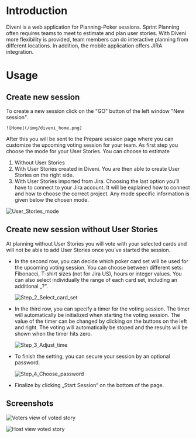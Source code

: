 # Introduction

Diveni is a web application for Planning-Poker sessions.
Sprint Planning often requires teams to meet to estimate and plan user stories.
With Diveni more flexibility is provided, team members can do interactive planning from different locations. 
In addition, the mobile application offers JIRA integration.

# Usage

## Create new session

To create a new session click on the "GO" button of the left window "New session".
    
    ![Home](/img/diveni_home.png)

After this you will be sent to the Prepare session page where you can customize the upcoming voting session for your team. 
As first step you choose the mode for your User Stories. You can choose to estimate
   1. Without User Stories
   2. With User Stories created in Diveni. You are then able to create User Stories on the right side.
   3. With User Stories imported from Jira. Choosing the last option you’ll have to connect to your Jira account. It will be explained how to connect and how to choose the correct project.
      Any mode specific information is given below the chosen mode.

   ![User_Stories_mode](/img/prepare_your_session_selection.png)


## Create new session without User Stories

At planning without User Stories you will vote with your selected cards and will not be able to add User Stories once you've started the session.
- In the second row, you can decide which poker card set will be used for the upcoming voting session. You can choose between different sets: Fibonacci, T-shirt sizes (not for Jira US), hours or integer values. You can also select individually the range of each card set, including an additional „?“.

    ![Step_2_Select_card_set](/img/Select_card_set.png)       


- In the third row, you can specify a timer for the voting session. The timer will automatically be initialized when starting the voting session. The value of the timer can be changed by clicking on the buttons on the left and right. The voting will automatically be stoped and the results will be shown when the timer hits zero.

    ![Step_3_Adjust_time](/img/adjust_time.png)


- To finish the setting, you can secure your session by an optional password.

    ![Step_4_Choose_password](/img/Choose_password.png)


- Finalize by clicking „Start Session“ on the bottom of the page.


## Screenshots

![Voters view of voted story](/img/userEstimationVoted.JPG)

![Host view voted story](/img/hostEstimationFinished.JPG)

